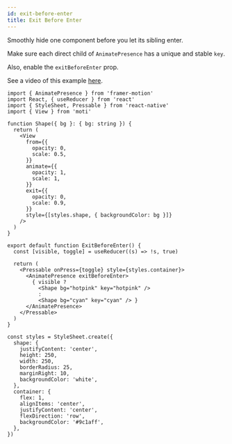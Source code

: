 ```yaml
---
id: exit-before-enter
title: Exit Before Enter
---
```


Smoothly hide one component before you let its sibling enter.

Make sure each direct child of `AnimatePresence` has a unique and stable `key`.

Also, enable the `exitBeforeEnter` prop.

See a video of this example [here](https://twitter.com/FernandoTheRojo/status/1351234878902333445).

```tsx
import { AnimatePresence } from 'framer-motion'
import React, { useReducer } from 'react'
import { StyleSheet, Pressable } from 'react-native'
import { View } from 'moti'

function Shape({ bg }: { bg: string }) {
  return (
    <View
      from={{
        opacity: 0,
        scale: 0.5,
      }}
      animate={{
        opacity: 1,
        scale: 1,
      }}
      exit={{
        opacity: 0,
        scale: 0.9,
      }}
      style={[styles.shape, { backgroundColor: bg }]}
    />
  )
}

export default function ExitBeforeEnter() {
  const [visible, toggle] = useReducer((s) => !s, true)

  return (
    <Pressable onPress={toggle} style={styles.container}>
      <AnimatePresence exitBeforeEnter>
        { visible ? 
          <Shape bg="hotpink" key="hotpink" /> 
          : 
          <Shape bg="cyan" key="cyan" /> }
      </AnimatePresence>
    </Pressable>
  )
}

const styles = StyleSheet.create({
  shape: {
    justifyContent: 'center',
    height: 250,
    width: 250,
    borderRadius: 25,
    marginRight: 10,
    backgroundColor: 'white',
  },
  container: {
    flex: 1,
    alignItems: 'center',
    justifyContent: 'center',
    flexDirection: 'row',
    backgroundColor: '#9c1aff',
  },
})
```

